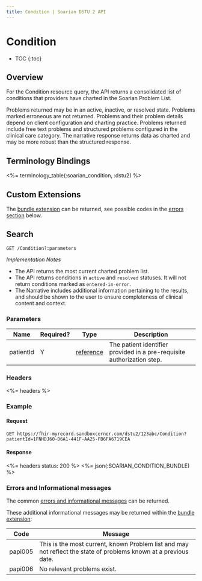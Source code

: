 ```yaml
---
title: Condition | Soarian DSTU 2 API
---
```

 
# Condition

* TOC
{:toc}

## Overview

For the Condition resource query, the API returns a consolidated list of conditions that providers have charted in the Soarian Problem List.  

Problems returned may be in an active, inactive, or resolved state. Problems marked erroneous are not returned. Problems and their problem details depend on client configuration and charting practice. Problems returned include free text problems and structured problems configured in the clinical care category.  The narrative response returns data as charted and may be more robust than the structured response. 


## Terminology Bindings  

<%= terminology_table(:soarian_condition, :dstu2) %>

## Custom Extensions
The [bundle extension] can be returned, see possible codes in the [errors section] below.

## Search           

    GET /Condition?:parameters

_Implementation Notes_

* The API returns the most current charted problem list. 
* The API returns conditions in `active` and `resolved` statuses. It will not return conditions marked as `entered-in-error`.
* The Narrative includes additional information pertaining to the results, and should be shown to the user to ensure completeness of clinical content and context.

### Parameters      

|Name |Required? | Type | Description
| --- | --- | --- | --- |
| patientId | Y | [reference](http://hl7.org/fhir/DSTU2/search.html#reference) | The patient identifier provided in a pre-requisite authorization step. |

### Headers  

<%= headers %>   

### Example

#### Request

    GET https://fhir-myrecord.sandboxcerner.com/dstu2/123abc/Condition?patientId=1FNHDJ60-D6A1-441F-AA25-FB6FA6719CEA

#### Response
 
<%= headers status: 200 %>
<%= json(:SOARIAN_CONDITION_BUNDLE) %>

### Errors and Informational messages

The common [errors and informational messages](../../common-errors) can be returned.

These additional informational messages may be returned within the [bundle extension]:

| Code | Message |
| --- | --- |
| papi005 | This is the most current, known Problem list and may not reflect the state of problems known at a previous date.|
| papi006 | No relevant problems exist.|   

[bundle extension]: ../../#bundle-message-extension
[errors section]: #errors-and-informational-messages